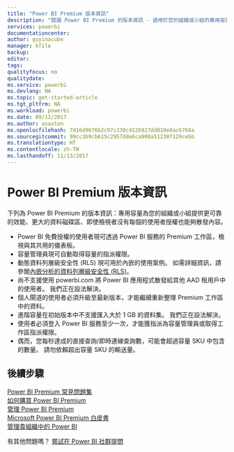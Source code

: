 ```yaml
---
title: "Power BI Premium 版本資訊"
description: "閱讀 Power BI Premium 的版本資訊 - 適用於您的組織或小組的專用容量。"
services: powerbi
documentationcenter: 
author: guyinacube
manager: kfile
backup: 
editor: 
tags: 
qualityfocus: no
qualitydate: 
ms.service: powerbi
ms.devlang: NA
ms.topic: get-started-article
ms.tgt_pltfrm: NA
ms.workload: powerbi
ms.date: 09/11/2017
ms.author: asaxton
ms.openlocfilehash: 7d16d9676b2c97c330c4126927dd810e8ac6768a
ms.sourcegitcommit: 99cc3b9cb615c2957dde6ca908a51238f129cebb
ms.translationtype: HT
ms.contentlocale: zh-TW
ms.lasthandoff: 11/13/2017
---
```

# <a name="power-bi-premium-release-notes"></a>Power BI Premium 版本資訊
下列為 Power BI Premium 的版本資訊：專用容量為您的組織或小組提供更可靠的效能、更大的資料磁碟區、即使檢視者沒有每個的使用者授權也能夠散發內容。

* Power BI 免費授權的使用者現可透過 Power BI 服務的 Premium 工作區，檢視與其共用的儀表板。
* 容量管理員現可自動取得容量的指派權限。
* 動態資料列層級安全性 (RLS) 現可用於內嵌的使用案例。 如需詳細資訊，請參閱[內嵌分析的資料列層級安全性 (RLS)](developer/embedded-row-level-security.md)。
* 尚不支援使用 powerbi.com 將 Power BI 應用程式散發給其他 AAD 租用戶中的使用者。 我們正在設法解決。
* 個人閘道的使用者必須升級至最新版本，才能繼續重新整理 Premium 工作區中的資料。
* 進階容量在初始版本中不支援匯入大於 1 GB 的資料集。 我們正在設法解決。
* 使用者必須登入 Power BI 服務至少一次，才能獲指派為容量管理員或取得工作區指派權限。
* 偶而，您每秒達成的直接查詢/即時連線查詢數，可能會超過容量 SKU 中包含的數量。 請勿依賴超出容量 SKU 的輸送量。

## <a name="next-steps"></a>後續步驟
[Power BI Premium 常見問題集](service-premium-faq.md)  
[如何購買 Power BI Premium](service-admin-premium-purchase.md)  
[管理 Power BI Premium](service-admin-premium-manage.md)  
[Microsoft Power BI Premium 白皮書](https://aka.ms/pbipremiumwhitepaper)  
[管理貴組織中的 Power BI](service-admin-administering-power-bi-in-your-organization.md)  

有其他問題嗎？ [嘗試在 Power BI 社群提問](https://community.powerbi.com/)

